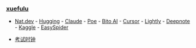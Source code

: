 ### **[xuefulu](http://xuefulu.com/)**

+ [Nat.dev](https://nat.dev) - [Hugging](https://huggingface.co/chat/) - [Claude](https://claude.ai/) - [Poe](https://poe.com) - [Bito AI](https://alpha.bito.co/bitoai/) - [Cursor](https://www.cursor.so/) - [Lightly](https://lightly.teamcode.com/login) - [Deepnote](https://deepnote.com/sign-in) - [Kaggle](https://www.kaggle.com/) - [EasySpider](https://github.com/NaiboWang/EasySpider/releases)

+ [考试时钟](http://508cst.gcu.edu.cn/clock/)
